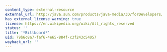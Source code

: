 ```yaml
---
content_type: external-resource
external_url: http://java.sun.com/products/java-media/3D/forDevelopers/J3D_1_2_API/j3dapi/javax/media/j3d/Billboard.html
has_external_license_warning: true
license: https://en.wikipedia.org/wiki/All_rights_reserved
status: ''
title: '*Billboard*'
uid: 79b6c8a7-faf6-4e65-884f-c3f243c54057
wayback_url: ''
---
```

